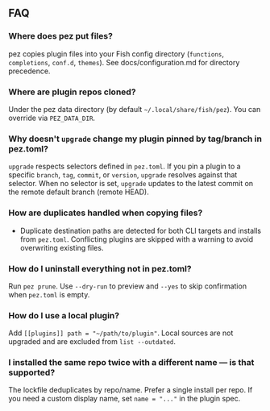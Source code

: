 ## FAQ

### Where does pez put files?

pez copies plugin files into your Fish config directory (`functions`, `completions`, `conf.d`, `themes`). See docs/configuration.md for directory precedence.

### Where are plugin repos cloned?

Under the pez data directory (by default `~/.local/share/fish/pez`). You can override via `PEZ_DATA_DIR`.

### Why doesn't `upgrade` change my plugin pinned by tag/branch in pez.toml?

`upgrade` respects selectors defined in `pez.toml`. If you pin a plugin to a specific `branch`, `tag`, `commit`, or `version`, `upgrade` resolves against that selector. When no selector is set, `upgrade` updates to the latest commit on the remote default branch (remote HEAD).

### How are duplicates handled when copying files?

- Duplicate destination paths are detected for both CLI targets and installs from `pez.toml`. Conflicting plugins are skipped with a warning to avoid overwriting existing files.

### How do I uninstall everything not in pez.toml?

Run `pez prune`. Use `--dry-run` to preview and `--yes` to skip confirmation when `pez.toml` is empty.

### How do I use a local plugin?

Add `[[plugins]] path = "~/path/to/plugin"`. Local sources are not upgraded and are excluded from `list --outdated`.

### I installed the same repo twice with a different name — is that supported?

The lockfile deduplicates by repo/name. Prefer a single install per repo. If you need a custom display name, set `name = "..."` in the plugin spec.
